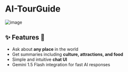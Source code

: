# AI-TourGuide

![image](https://github.com/user-attachments/assets/2e85e264-c227-4513-a289-1cbde7cf78f2)

## ✨ Features 💖

- Ask about **any place** in the world
- Get summaries including **culture, attractions, and food**
- Simple and intuitive **chat UI**
- Gemini 1.5 Flash integration for fast AI responses

  
